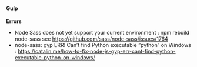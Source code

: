 #### Gulp

**Errors**
- Node Sass does not yet support your current environment : npm rebuild node-sass
see https://github.com/sass/node-sass/issues/1764
- node-sass: gyp ERR! Can’t find Python executable “python” on Windows : https://catalin.me/how-to-fix-node-js-gyp-err-cant-find-python-executable-python-on-windows/
